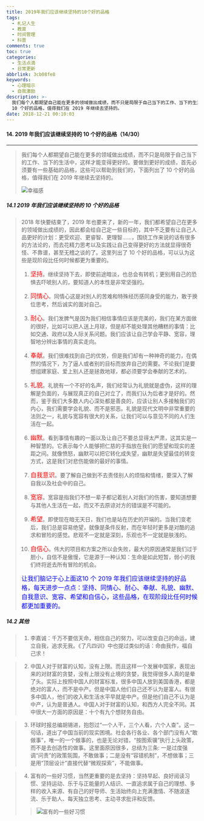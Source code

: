 ```yaml
---
title: 2019年我们应该继续坚持的10个好的品格
tags:
  - 札记人生
  - 教育
  - 时间管理
  - 科普
comments: true
toc: true
categories:
  - 生活点滴
  - 日常更新
abbrlink: 3cb08fe8
keywords:
  - 心理暗示
  - 自我激励
description: >-
  我们每个人都期望自己能在更多的领域做出成绩，而不只是局限于自己当下的工作、当下的生活中，这样才能变得更好的。要做到更好的成绩，首先必须要有一些基础的品格，这些可以帮助到我们的，下面列出了
  10 个好的品格，值得我们在 2019 年继续去坚持的。
date: 2018-12-21 00:10:03
---
```

<script type="text/javascript" src="/js/src/bai.js"></script>

#### 14. 2019 年我们应该继续坚持的 10 个好的品格（14/30）
---
> 我们每个人都期望自己能在更多的领域做出成绩，而不只是局限于自己当下的工作、当下的生活中，这样才能变得更好的。要做到更好的成绩，首先必须要有一些基础的品格，这些可以帮助到我们的，下面列出了 10 个好的品格，值得我们在 2019 年继续去坚持的。
>
> ![幸福感](https://wx4.sinaimg.cn/large/006tNbRwgy1fydywwuvp4j30nc0dcwev.jpg)

##### 14.1 2019 年我们应该继续坚持的 10 个好的品格
> 2018 年快要结束了，2019 年也要来了，新的一年，我们都希望自己在更多的领域做出成绩的，因此都会给自己定一些目标的，其中不乏要有让自己人品更好的计划：更受欢迎、更睿智、更理智……，围绕工作来说的话有很多的方法论的，而去花精力思考以及实践让自己变得更好的方法就显得很奇怪、不靠谱，甚至无稽之谈的了。这里列出了 10 个好的品格，可以认为这些是现阶段比任何时候都更为重要的。
>
> 1. <font color="red" size = 3>坚持</font>。继续坚持下去，即使前途暗淡，也总会有转机；更别用自己的恐惧去吓唬别人的，要知道人的本性是非常坚强的。
>
> 2. <font color="red" size = 3>同情心</font>。同情心这是对别人的苦难和特殊经历感同身受的能力，敢于换位思考，然后诚实的面对自己。
>
> 3. <font color="red" size = 3>耐心</font>。我们发脾气是因为我们相信事情应该是完美的，我们在某方面做的很好，比如可以把人送上月球，但是却不能处理其他糟糕的事情：比如交通、政府以及人际关系问题。我们应该让自己学会平静、宽容，理智地分辨出事情的真实走向。
>
> 4. <font color="red" size = 3>奉献</font>。我们很难找到自己的优势，但是我们却有一种神奇的能力，在偶然的情况下，为了逼人或者别的目标而放弃自己的需要。不论我们是要想组建家庭、爱上别人还是拯救地球，都必须要学会奉献的艺术的。
>
> 5. <font color="red" size = 3>礼貌</font>。礼貌有一个不好的名声，我们经常认为礼貌就是虚伪，这样的理解是负面的，与展现真正的自己对立了，而我们认为后者才是好的。然而，鉴于我们大多数人内心深处都是善良的，应该让别人多接触我们的内心，我们需要学会礼貌、而不是邪恶。礼貌是现代文明中非常重要的法则之一，礼貌与宽容有很大的关系，让我们可以与意见不同的人们生活在一起。
>
> 6. <font color="red" size = 3>幽默</font>。看到事情有趣的一面以及让自己不要总显得太严肃，这其实是一种智慧的。它表示每个人能够把仁慈的手指放在我们的愿望和现实的差距之间。就像愤怒，幽默可以把它转化成失望，幽默是失望最佳的转变方式，这是我们对悲伤能做的最好的事情。
>
> 7. <font color="red" size = 3>自我意识</font>。要了解自己做到不去责怪别人的烦恼和情绪，要深入了解自我以及社会中的自己。
>
> 8. <font color="red" size = 3>宽容</font>。宽容是指我们不想一辈子都记着别人对我们的伤害，要知道想要与其他人生活在一起，而又不去原谅对方的错误是不可能的。
>
> 9. <font color="red" size = 3>希望</font>。即使现在暗无天日，我们也是站在历史的开端的。当我们变老后，我们总是容易绝望，就像是条件反射，而在年轻时更多是对酷的追求和冒险的感觉。悲观不一定就是深刻，乐观也不一定就是肤浅的。
>
> 10. <font color="red" size = 3>自信心</font>。伟大的项目和方案之所以会失败，最大的原因通常是我们过于胆小，自信不是傲慢，它是源于一种认知：生命是如此短暂，弱小的我们终将逝去所有冒险的机会。
>
>  <font color="blue" size = 3>让我们脑记于心上面这10 个 2019 年我们应该继续坚持的好品格，每天进步一点点：坚持、同情心、耐心、奉献、礼貌、幽默、自我意识、宽容、希望和自信心，这些品格，在现阶段比任何时候都更加重要的。</font>

##### 14.2 其他
> 1. 李嘉诚：千万不要信天命，相信自己的努力，可以改变自己的命运，建立自我，追求无我。《了凡四训》中也提过类似的话：命由我作，福自己求！

> 2. 中国人对于财富的认知，没有上限。而且这样一个发展中国家，表现出来的对财富的贪婪，没有上限没有止境的贪婪，我觉得很多人真的是晕了头。实际上按照中国人的财富标准，很多中国人放到美国香港，都是绝对的富人，而不是中产。但是中国人他们自己还不认为是富人。有很多中国人，他们的收入和生活水平早就是中产。但是他们自己不认为是中产，认为是普通人。中国人对于财富的认知，和西方人完全不同。其中很大一方面的原因是：十个有九个想财务自由。

> 3. 环球时报总编胡锡进，抱怨过“一个人干，三个人看，六个人查”。这一句话，道出了中国当前的现实困境。社会各行各业、各个部门没有人“敢做事”，唯一的一个做事的，也是无论对错，“按图索骥”执行上头政策，而不是去创造性的做事。这里面原因很多，总结为三条: 一是过度强调“问责”的政策氛围，不敢做事；二是没有“容错机制”，不想做事；三是用“顶层设计”直接代替“微观探索”，不能做事。

> 4. 富有的一些好习惯，当然更重要的是去坚持：坚持早起、良好阅读习惯、坚持运动、乐于与正能量的人结识、一直追求属于自己的理想、多样的收入来源、有自己的好导师、生活始终向上充满激情、不随波逐流、乐于助人、每天独立思考、主动寻求批评和反馈。
>>
>> ![富有的一些好习惯](https://wx2.sinaimg.cn/large/006tNbRwgy1fye075u8xhj30ro0ziabx.jpg)
